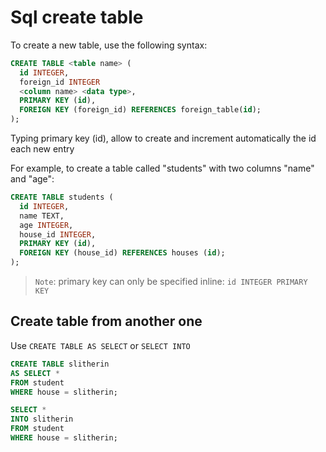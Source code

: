 # Sql create table

To create a new table, use the following syntax:

```sql
CREATE TABLE <table name> (
  id INTEGER,
  foreign_id INTEGER
  <column name> <data type>,
  PRIMARY KEY (id),
  FOREIGN KEY (foreign_id) REFERENCES foreign_table(id);
);
```
Typing primary key (id), allow to create and increment automatically the id each new entry

For example, to create a table called "students" with two columns "name" and "age":

```sql
CREATE TABLE students (
  id INTEGER,
  name TEXT,
  age INTEGER,
  house_id INTEGER,
  PRIMARY KEY (id),
  FOREIGN KEY (house_id) REFERENCES houses (id);
);
```

> `Note`: primary key can only be specified inline: `id INTEGER PRIMARY KEY`
 
## Create table from another one

Use `CREATE TABLE AS SELECT` or `SELECT INTO`

```sql
CREATE TABLE slitherin
AS SELECT *
FROM student
WHERE house = slitherin;

SELECT *
INTO slitherin
FROM student
WHERE house = slitherin;
```

